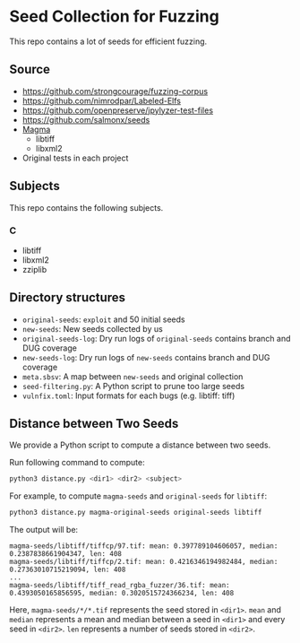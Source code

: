 # Seed Collection for Fuzzing

This repo contains a lot of seeds for efficient fuzzing.

## Source
- https://github.com/strongcourage/fuzzing-corpus
- https://github.com/nimrodpar/Labeled-Elfs
- https://github.com/openpreserve/jpylyzer-test-files
- https://github.com/salmonx/seeds
- [Magma](https://github.com/HexHive/magma)
  - libtiff
  - libxml2
- Original tests in each project

## Subjects

This repo contains the following subjects.

### C

* libtiff
* libxml2
* zziplib

## Directory structures
* `original-seeds`: `exploit` and 50 initial seeds
* `new-seeds`: New seeds collected by us
* `original-seeds-log`: Dry run logs of `original-seeds` contains branch and DUG coverage
* `new-seeds-log`: Dry run logs of `new-seeds` contains branch and DUG coverage
* `meta.sbsv`: A map between `new-seeds` and original collection
* `seed-filtering.py`: A Python script to prune too large seeds
* `vulnfix.toml`: Input formats for each bugs (e.g. libtiff: tiff)

## Distance between Two Seeds

We provide a Python script to compute a distance between two seeds.

Run following command to compute:
```bash
python3 distance.py <dir1> <dir2> <subject>
```

For example, to compute `magma-seeds` and `original-seeds` for `libtiff`:
```bash
python3 distance.py magma-original-seeds original-seeds libtiff
```

The output will be:
```
magma-seeds/libtiff/tiffcp/97.tif: mean: 0.397789104606057, median: 0.2387838661904347, len: 408
magma-seeds/libtiff/tiffcp/2.tif: mean: 0.4216346194982484, median: 0.27363010715219094, len: 408
...
magma-seeds/libtiff/tiff_read_rgba_fuzzer/36.tif: mean: 0.4393050165856595, median: 0.3020515724366234, len: 408
```
Here, `magma-seeds/*/*.tif` represents the seed stored in `<dir1>`.
`mean` and `median` represents a mean and median between a seed in `<dir1>` and every seed in `<dir2>`.
`len` represents a number of seeds stored in `<dir2>`.

